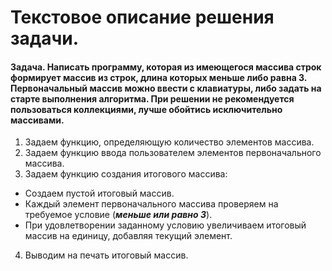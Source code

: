 # Текстовое описание решения задачи.

#### Задача. Написать программу, которая из имеющегося массива строк формирует массив из строк, длина которых меньше либо равна 3. Первоначальный массив можно ввести с клавиатуры, либо задать на старте выполнения алгоритма. При решении не рекомендуется пользоваться коллекциями, лучше обойтись исключительно массивами.

1. Задаем функцию, определяющую количество элементов массива.
2. Задаем функцию ввода пользователем элементов первоначального массива.
3. Задаем функцию создания итогового массива:
* Создаем пустой итоговый массив.
* Каждый элемент первоначального массива проверяем на требуемое условие (***меньше или равно 3***).
* При удовлетворении заданному условию увеличиваем итоговый массив на единицу, добавляя текущий элемент.
4. Выводим на печать итоговый массив.